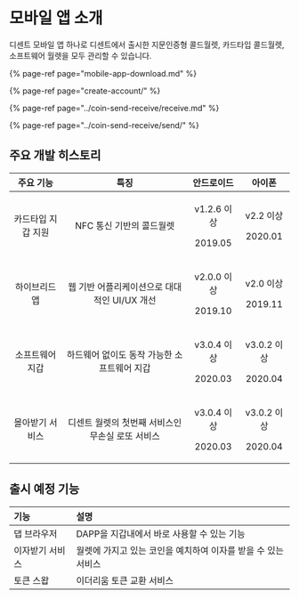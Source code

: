 # 모바일 앱 소개

디센트 모바일 앱 하나로 디센트에서 출시한 지문인증형 콜드월렛, 카드타입 콜드월렛, 소프트웨어 월렛을 모두 관리할 수 있습니다.

{% page-ref page="mobile-app-download.md" %}

{% page-ref page="create-account/" %}

{% page-ref page="../coin-send-receive/receive.md" %}

{% page-ref page="../coin-send-receive/send/" %}

## 주요 개발 히스토리

<table>
  <thead>
    <tr>
      <th style="text-align:center">&#xC8FC;&#xC694; &#xAE30;&#xB2A5;</th>
      <th style="text-align:center">&#xD2B9;&#xC9D5;</th>
      <th style="text-align:center">&#xC548;&#xB4DC;&#xB85C;&#xC774;&#xB4DC;</th>
      <th style="text-align:center">&#xC544;&#xC774;&#xD3F0;</th>
    </tr>
  </thead>
  <tbody>
    <tr>
      <td style="text-align:center">&#xCE74;&#xB4DC;&#xD0C0;&#xC785; &#xC9C0;&#xAC11; &#xC9C0;&#xC6D0;</td>
      <td
      style="text-align:center">NFC &#xD1B5;&#xC2E0; &#xAE30;&#xBC18;&#xC758; &#xCF5C;&#xB4DC;&#xC6D4;&#xB81B;</td>
        <td
        style="text-align:center">
          <p>v1.2.6 &#xC774;&#xC0C1;</p>
          <p>2019.05</p>
          </td>
          <td style="text-align:center">
            <p>v2.2 &#xC774;&#xC0C1;</p>
            <p>2020.01</p>
          </td>
    </tr>
    <tr>
      <td style="text-align:center">&#xD558;&#xC774;&#xBE0C;&#xB9AC;&#xB4DC; &#xC571;</td>
      <td style="text-align:center">&#xC6F9; &#xAE30;&#xBC18; &#xC5B4;&#xD50C;&#xB9AC;&#xCF00;&#xC774;&#xC158;&#xC73C;&#xB85C;
        &#xB300;&#xB300;&#xC801;&#xC778; UI/UX &#xAC1C;&#xC120;</td>
      <td style="text-align:center">
        <p>v2.0.0 &#xC774;&#xC0C1;</p>
        <p>2019.10</p>
      </td>
      <td style="text-align:center">
        <p>v2.0 &#xC774;&#xC0C1;</p>
        <p>2019.11</p>
      </td>
    </tr>
    <tr>
      <td style="text-align:center">&#xC18C;&#xD504;&#xD2B8;&#xC6E8;&#xC5B4; &#xC9C0;&#xAC11;</td>
      <td style="text-align:center">&#xD558;&#xB4DC;&#xC6E8;&#xC5B4; &#xC5C6;&#xC774;&#xB3C4; &#xB3D9;&#xC791;
        &#xAC00;&#xB2A5;&#xD55C; &#xC18C;&#xD504;&#xD2B8;&#xC6E8;&#xC5B4; &#xC9C0;&#xAC11;</td>
      <td
      style="text-align:center">
        <p>v3.0.4 &#xC774;&#xC0C1;</p>
        <p>2020.03</p>
        </td>
        <td style="text-align:center">
          <p>v3.0.2 &#xC774;&#xC0C1;</p>
          <p>2020.04</p>
        </td>
    </tr>
    <tr>
      <td style="text-align:center">&#xBAB0;&#xC544;&#xBC1B;&#xAE30; &#xC11C;&#xBE44;&#xC2A4;</td>
      <td style="text-align:center">&#xB514;&#xC13C;&#xD2B8; &#xC6D4;&#xB81B;&#xC758; &#xCCAB;&#xBC88;&#xC9F8;
        &#xC11C;&#xBE44;&#xC2A4;&#xC778; &#xBB34;&#xC190;&#xC2E4; &#xB85C;&#xB610;
        &#xC11C;&#xBE44;&#xC2A4;</td>
      <td style="text-align:center">
        <p>v3.0.4 &#xC774;&#xC0C1;</p>
        <p>2020.03</p>
      </td>
      <td style="text-align:center">
        <p>v3.0.2 &#xC774;&#xC0C1;</p>
        <p>2020.04</p>
      </td>
    </tr>
  </tbody>
</table>

## 출시 예정 기능

| 기능 | 설명 |
| :--- | :--- |
| 댑 브라우저 | DAPP을 지갑내에서 바로 사용할 수 있는 기능 |
| 이자받기 서비스 | 월렛에 가지고 있는 코인을 예치하여 이자를 받을 수 있는 서비스 |
| 토큰 스왑 | 이더리움 토큰 교환 서비스 |


